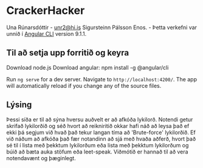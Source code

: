 # CrackerHacker
Una Rúnarsdóttir - unr2@hi.is
Sigursteinn Pálsson Enos. - 
Þetta verkefni var unnið í [Angular CLI](https://github.com/angular/angular-cli) version 9.1.1.
## Til að setja upp forritið og keyra

Download node.js
Download angular: npm install -g @angular/cli

Run `ng serve` for a dev server. Navigate to `http://localhost:4200/`. The app will automatically reload if you change any of the source files.

## Lýsing

Þessi síða er til að sýna hversu auðvelt er að afkóða lykilorð.
Notendi getur skrifað lykilorðið og séð hvort að reikniritið okkar
hafi náð að leysa það ef ekki þá segjum við hvað það tekur langan
tíma að 'Brute-force' lykilorðið.
Ef við náðum að afkóða það fær notandinn að sjá með hvaða aðferð, 
hvort það sé til í lista með þekktum lykilorðum eða lista með þekktum
lykilorðum og búið að bæta auka stöfum eða leet-speak. 
Viðmótið er hannað til að vera notendavænt og þæginlegt.


